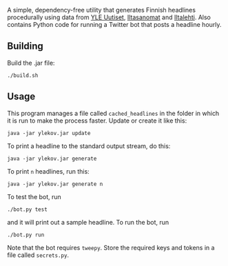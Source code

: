 A simple, dependency-free utility that generates Finnish headlines procedurally using data from [YLE Uutiset](http://yle.fi/uutiset), [Iltasanomat](http://is.fi) and [Iltalehti](http://iltalehti.fi). Also contains Python code for running a Twitter bot that posts a headline hourly.

## Building

Build the .jar file:

    ./build.sh

## Usage

This program manages a file called `cached_headlines` in the folder in which it is run to make the process faster. Update or create it like this:

    java -jar ylekov.jar update

To print a headline to the standard output stream, do this:

    java -jar ylekov.jar generate

To print `n` headlines, run this:

    java -jar ylekov.jar generate n

To test the bot, run

    ./bot.py test

and it will print out a sample headline. To run the bot, run

    ./bot.py run

Note that the bot requires `tweepy`. Store the required keys and tokens in a file called `secrets.py`.
